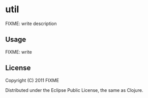 # util

FIXME: write description

## Usage

FIXME: write

## License

Copyright (C) 2011 FIXME

Distributed under the Eclipse Public License, the same as Clojure.
